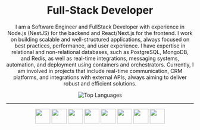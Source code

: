 <h1 align="center"><strong>Full-Stack Developer</strong></h1>

<p align="center">
I am a Software Engineer and FullStack Developer with experience in Node.js (NestJS) for the backend and React/Next.js for the frontend. I work on building scalable and well-structured applications, always focused on best practices, performance, and user experience. I have expertise in relational and non-relational databases, such as PostgreSQL, MongoDB, and Redis, as well as real-time integrations, messaging systems, automation, and deployment using containers and orchestrators. Currently, I am involved in projects that include real-time communication, CRM platforms, and integrations with external APIs, always aiming to deliver robust and efficient solutions.
</p>

<div align="center">
  <img src="https://github-readme-stats.vercel.app/api/top-langs/?username=arthvin&layout=compact&theme=dark&hide_border=true" alt="Top Languages" />
</div>

---

<div align="center">
  <img src="https://cdn.jsdelivr.net/gh/devicons/devicon@latest/icons/nestjs/nestjs-original.svg" width=40 height=40 />    
  <img src="https://cdn.jsdelivr.net/gh/devicons/devicon@latest/icons/typescript/typescript-original.svg" width=40 height=40 />
  <img src="https://cdn.jsdelivr.net/gh/devicons/devicon@latest/icons/react/react-original.svg" width=40 height=40/>
  <img src="https://cdn.jsdelivr.net/gh/devicons/devicon@latest/icons/nextjs/nextjs-original.svg" width=40 height=40 />          
  <img src="https://cdn.jsdelivr.net/gh/devicons/devicon@latest/icons/tailwindcss/tailwindcss-original.svg" width=40 height=40 />
  <img src="https://cdn.jsdelivr.net/gh/devicons/devicon@latest/icons/git/git-original.svg" width=40 height=40 />          
  <img src="https://cdn.jsdelivr.net/gh/devicons/devicon@latest/icons/docker/docker-plain.svg" width=40 height=40 />
  <img src="https://cdn.jsdelivr.net/gh/devicons/devicon@latest/icons/postgresql/postgresql-original.svg" width=40 height=40 />
</div>
